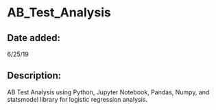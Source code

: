 # AB_Test_Analysis

## Date added:
6/25/19

## Description:
AB Test Analysis using Python, Jupyter Notebook, Pandas, Numpy, and statsmodel library for logistic regression analysis.


